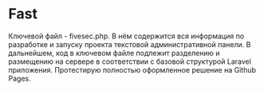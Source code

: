# Fast
Ключевой файл - fivesec.php. В нём содержится вся информация по разработке и запуску проекта текстовой административной панели.
В дальнейшем, код в ключевом файле подлежит разделению и размещению на сервере в соответствии с базовой структурой Laravel приложения.
Протестирую полностью оформленное решение на Github Pages.
